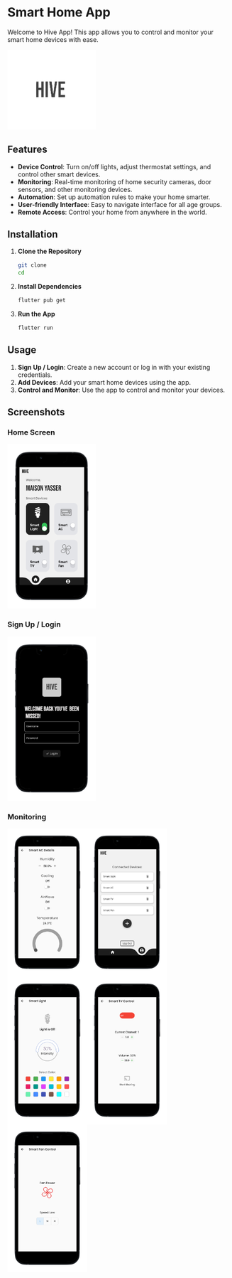 # Smart Home App

Welcome to Hive App! This app allows you to control and monitor your smart home devices with ease. 

<img src="lib/HiveScreenshots&Vid/logo.png" alt="Home Screen" width="200">

## Features

- **Device Control**: Turn on/off lights, adjust thermostat settings, and control other smart devices.
- **Monitoring**: Real-time monitoring of home security cameras, door sensors, and other monitoring devices.
- **Automation**: Set up automation rules to make your home smarter.
- **User-friendly Interface**: Easy to navigate interface for all age groups.
- **Remote Access**: Control your home from anywhere in the world.

## Installation

1. **Clone the Repository**
    ```sh
    git clone 
    cd 
    ```

2. **Install Dependencies**
    ```sh
    flutter pub get
    ```

3. **Run the App**
    ```sh
    flutter run
    ```

## Usage

1. **Sign Up / Login**: Create a new account or log in with your existing credentials.
2. **Add Devices**: Add your smart home devices using the app.
3. **Control and Monitor**: Use the app to control and monitor your devices.

## Screenshots

### Home Screen
<img src="lib/HiveScreenshots&Vid/Screenshot_1696040304-portrait.png" alt="Home Screen" width="200">

### Sign Up / Login
<img src="lib/HiveScreenshots&Vid/Screenshot_1696040289-portrait.png" alt="Home Screen" width="200">

### Monitoring
<div style="display: flex; flex-wrap: wrap;">
  <img src="lib/HiveScreenshots&Vid/Screenshot_1695828389-portrait.png" alt="Home Screen" width="180">
  <img src="lib/HiveScreenshots&Vid/Screenshot_1696040314-portrait.png" alt="Device Control" width="180">
  <img src="lib/HiveScreenshots&Vid/Screenshot_1696040323-portrait.png" alt="Monitoring" width="180">
  <img src="lib/HiveScreenshots&Vid/Screenshot_1696040352-portrait.png" alt="Settings" width="180">
  <img src="lib/HiveScreenshots&Vid/Screenshot_1696040361-portrait.png" alt="Settings" width="180">
</div>

